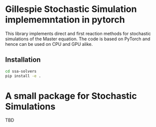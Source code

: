 # Gillespie Stochastic Simulation implememntation in pytorch

This library implements direct and first reaction methods for stochastic simulations of the Master equation. The code is based on PyTorch and hence can be used on CPU and GPU alike. 

## Installation 


```bash
cd ssa-solvers
pip install -e .
```

# A small package for Stochastic Simulations

TBD



